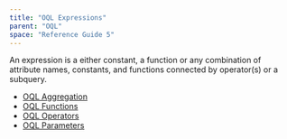 ```yaml
---
title: "OQL Expressions"
parent: "OQL"
space: "Reference Guide 5"
---
```



An expression is a either constant, a function or any combination of attribute names, constants, and functions connected by operator(s) or a subquery.

*   [OQL Aggregation](OQL+Aggregation)
*   [OQL Functions](OQL+Functions)
*   [OQL Operators](OQL+Operators)
*   [OQL Parameters](OQL+Parameters)
